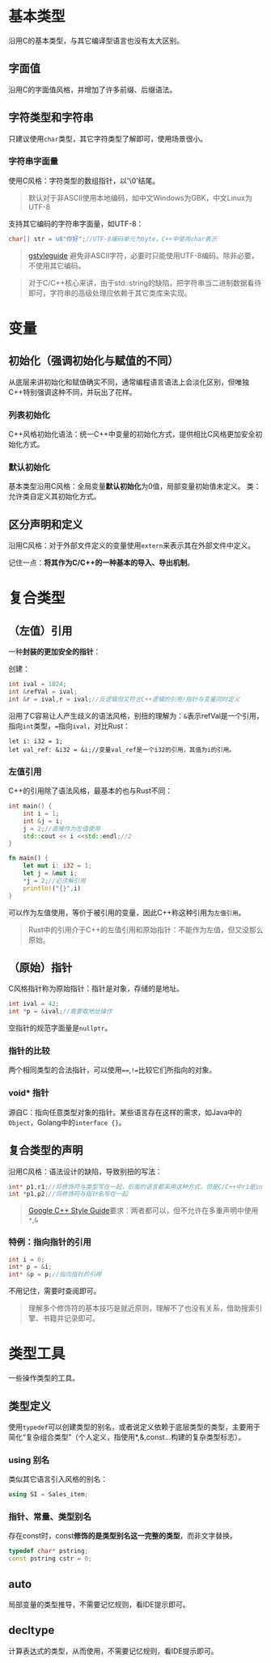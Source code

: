 # 基本类型
沿用C的基本类型，与其它编译型语言也没有太大区别。

## 字面值
沿用C的字面值风格，并增加了许多前缀、后缀语法。

## 字符类型和字符串
只建议使用`char`类型，其它字符类型了解即可，使用场景很小。

### 字符串字面量
使用C风格：字符类型的数组指针，以'\0'结尾。
>默认对于非ASCII使用本地编码，如中文Windows为GBK，中文Linux为UTF-8

支持其它编码的字符串字面量，如UTF-8：
```cpp
char[] str = u8"你好";//UTF-8编码单元为byte，C++中使用char表示
```

>[gstyleguide](https://google.github.io/styleguide/cppguide.html#Non-ASCII_Characters)
>避免非ASCII字符，必要时只能使用UTF-8编码。除非必要，不使用其它编码。

>对于C/C++核心来讲，由于std::string的缺陷，把字符串当二进制数据看待即可，字符串的高级处理应依赖于其它类库来实现。

# 变量
## 初始化（强调初始化与赋值的不同）
从底层来讲初始化和赋值确实不同，通常编程语言语法上会淡化区别，但唯独C++特别强调这种不同，并玩出了花样。

### 列表初始化
C++风格初始化语法：统一C++中变量的初始化方式，提供相比C风格更加安全初始化方式。

### 默认初始化
基本类型沿用C风格：全局变量**默认初始化**为0值，局部变量初始值未定义。
类：允许类自定义其初始化方式。

## 区分声明和定义
沿用C风格：对于外部文件定义的变量使用`extern`来表示其在外部文件中定义。

记住一点：**将其作为C/C++的一种基本的导入、导出机制**。

# 复合类型
## （左值）引用
一种**封装的更加安全的指针**：

创建：
```cpp
int ival = 1024;
int &refVal = ival;
int &r = ival,r = ival;//反逻辑但又符合C++逻辑的引用/指针与变量同时定义
```
沿用了C容易让人产生歧义的语法风格，别扭的理解为：`&`表示refVal是一个引用，指向`int`类型，`=`指向`ival`，对比Rust：
```
let i: i32 = 1;
let val_ref: &i32 = &i;//变量val_ref是一个i32的引用，其值为i的引用。
```

### 左值引用
C++的引用除了语法风格，最基本的也与Rust不同：
```cpp
int main() {
    int i = 1;
    int &j = i;
    j = 2;//直接作为左值使用
    std::cout << i <<std::endl;//2
}
```

```rust
fn main() {
    let mut i: i32 = 1;
    let j = &mut i;
    *j = 2;//必须解引用
    println!("{}",i)
}
```
可以作为左值使用，等价于被引用的变量，因此C++称这种引用为`左值引用`。

>Rust中的引用介于C++的左值引用和原始指针：不能作为左值，但又没那么原始。

## （原始）指针
C风格指针称为原始指针：指针是对象，存储的是地址。
```cpp
int ival = 42;
int *p = &ival;//需要取地址操作
```

空指针的规范字面量是`nullptr`。

### 指针的比较
两个相同类型的合法指针，可以使用`==`,`!=`比较它们所指向的对象。

### void* 指针
源自C：指向任意类型对象的指针。某些语言存在这样的需求，如Java中的`Object`，Golang中的`interface {}`。

## 复合类型的声明
沿用C风格：语法设计的缺陷，导致别扭的写法：
```cpp
int* p1,r1;//将修饰符与类型写在一起，后面的语言都采用这种方式，但是C/C++中r1是int类型
int *p1,p2;//将修饰符与指针名写在一起
```
>[Google C++ Style Guide](https://google.github.io/styleguide/cppguide.html#Pointer_and_Reference_Expressions)要求：两者都可以，但不允许在多重声明中使用`*`,`&`

### 特例：指向指针的引用
```cpp
int i = 0;
int* p = &i;
int* &p = p;//指向指针的引用
```
不用记住，需要时查阅即可。
>理解多个修饰符的基本技巧是就近原则，理解不了也没有关系，借助搜索引擎、书籍并记录即可。



# 类型工具
一些操作类型的工具。

## 类型定义
使用`typedef`可以创建类型的别名，或者说定义依赖于底层类型的类型，主要用于简化“复杂组合类型”（个人定义，指使用*,&,const...构建的复杂类型标志）。

###  using 别名
类似其它语言引入风格的别名：
```cpp
using SI = Sales_item;
```

### 指针、常量、类型别名
存在const时，const**修饰的是类型别名这一完整的类型**，而非文字替换。
```cpp
typedef char* pstring;
const pstring cstr = 0;
```
## auto
局部变量的类型推导，不需要记忆规则，看IDE提示即可。

## decltype
计算表达式的类型，从而使用，不需要记忆规则，看IDE提示即可。
